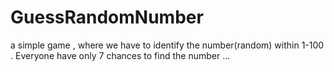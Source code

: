 # GuessRandomNumber
a simple game , where we have to identify the number(random) within 1-100 . Everyone have only 7 chances to find the number ...
